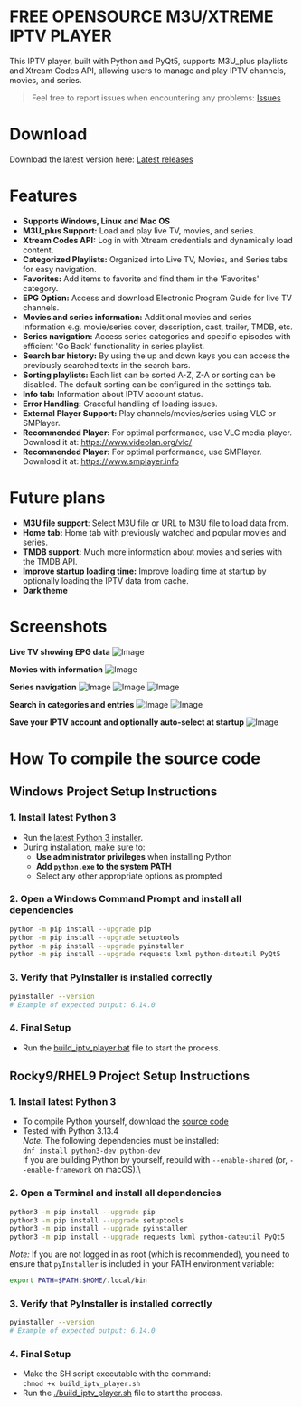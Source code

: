 
# FREE OPENSOURCE M3U/XTREME IPTV PLAYER

This IPTV player, built with Python and PyQt5, supports M3U_plus playlists and Xtream Codes API, allowing users to manage and play IPTV channels, movies, and series.

> Feel free to report issues when encountering any problems: [Issues](https://github.com/Youri666/Xtream-m3u_plus-IPTV-Player/issues)

# Download
Download the latest version here: [Latest releases](https://github.com/Youri666/Xtream-m3u_plus-IPTV-Player/releases)

# Features
- **Supports Windows, Linux and Mac OS**
- **M3U_plus Support:** Load and play live TV, movies, and series.
- **Xtream Codes API:** Log in with Xtream credentials and dynamically load content.
- **Categorized Playlists:** Organized into Live TV, Movies, and Series tabs for easy navigation.
- **Favorites:** Add items to favorite and find them in the 'Favorites' category.
- **EPG Option:** Access and download Electronic Program Guide for live TV channels.
- **Movies and series information:** Additional movies and series information e.g. movie/series cover, description, cast, trailer, TMDB, etc.
- **Series navigation:** Access series categories and specific episodes with efficient 'Go Back' functionality in series playlist.
- **Search bar history:** By using the up and down keys you can access the previously searched texts in the search bars.
- **Sorting playlists:** Each list can be sorted A-Z, Z-A or sorting can be disabled. The default sorting can be configured in the settings tab.
- **Info tab:** Information about IPTV account status.
- **Error Handling:** Graceful handling of loading issues.
- **External Player Support:** Play channels/movies/series using VLC or SMPlayer.
- **Recommended Player:** For optimal performance, use VLC media player. Download it at: https://www.videolan.org/vlc/
- **Recommended Player:** For optimal performance, use SMPlayer. Download it at: https://www.smplayer.info

# Future plans
- **M3U file support**: Select M3U file or URL to M3U file to load data from.
- **Home tab:** Home tab with previously watched and popular movies and series.
- **TMDB support:** Much more information about movies and series with the TMDB API.
- **Improve startup loading time:** Improve loading time at startup by optionally loading the IPTV data from cache.
- **Dark theme**

# Screenshots
**Live TV showing EPG data**
![Image](https://github.com/user-attachments/assets/c82f0759-29d8-4b3e-a462-59581523e1d8)

**Movies with information**
![Image](https://github.com/user-attachments/assets/5a2113ef-b871-47d1-9082-85955893ff50)

**Series navigation**
![Image](https://github.com/user-attachments/assets/24c8cc12-8d3b-41c0-a2aa-035d11d6ff8d)
![Image](https://github.com/user-attachments/assets/86ddb458-9008-4875-a072-007e63028cbe)
![Image](https://github.com/user-attachments/assets/9831f4b9-5c83-44ea-9ea4-43d39d15da85)

**Search in categories and entries**
![Image](https://github.com/user-attachments/assets/faa2e022-28f8-4d28-9b39-20da5ada040c)
![Image](https://github.com/user-attachments/assets/df39bd8f-06e5-48aa-8318-dd491c52d4c1)

**Save your IPTV account and optionally auto-select at startup**
![Image](https://github.com/user-attachments/assets/678582bc-8af9-499b-b601-38b7786b57bf)

# How To compile the source code

## Windows Project Setup Instructions

### 1. Install latest Python 3
- Run the [latest Python 3 installer](https://www.python.org/downloads/).
- During installation, make sure to:
  - **Use administrator privileges** when installing Python
  - **Add `python.exe` to the system PATH**
  - Select any other appropriate options as prompted

### 2. Open a Windows Command Prompt and install all dependencies

```bash
python -m pip install --upgrade pip
python -m pip install --upgrade setuptools
python -m pip install --upgrade pyinstaller
python -m pip install --upgrade requests lxml python-dateutil PyQt5
```

### 3. Verify that PyInstaller is installed correctly

```bash
pyinstaller --version
# Example of expected output: 6.14.0
```

### 4. Final Setup
- Run the [build_iptv_player.bat](build_iptv_player.bat) file to start the process.

## Rocky9/RHEL9 Project Setup Instructions

### 1. Install latest Python 3
- To compile Python yourself, download the [source code](https://www.python.org/downloads/source/)
- Tested with Python 3.13.4\
 _Note:_  The following dependencies must be installed:\
`dnf install python3-dev python-dev`\
If you are building Python by yourself, rebuild with `--enable-shared` (or, `--enable-framework` on macOS).\

### 2. Open a Terminal and install all dependencies

```bash
python3 -m pip install --upgrade pip
python3 -m pip install --upgrade setuptools
python3 -m pip install --upgrade pyinstaller
python3 -m pip install --upgrade requests lxml python-dateutil PyQt5
```
_Note:_ If you are not logged in as root (which is recommended), you need to ensure that `pyInstaller` is included in your PATH environment variable:
```bash
export PATH=$PATH:$HOME/.local/bin
```

### 3. Verify that PyInstaller is installed correctly

```bash
pyinstaller --version
# Example of expected output: 6.14.0
```

### 4. Final Setup
- Make the SH script executable with the command:\
`chmod +x build_iptv_player.sh`
- Run the [./build_iptv_player.sh](build_iptv_player.sh) file to start the process.
